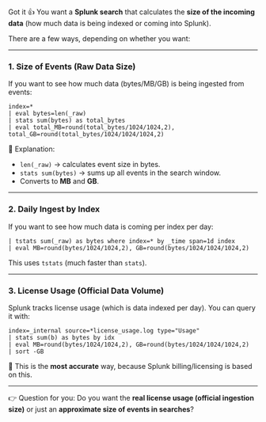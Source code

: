 Got it 👍 You want a **Splunk search** that calculates the **size of the incoming data** (how much data is being indexed or coming into Splunk).

There are a few ways, depending on whether you want:

---

### 1. **Size of Events (Raw Data Size)**

If you want to see how much data (bytes/MB/GB) is being ingested from events:

```spl
index=* 
| eval bytes=len(_raw) 
| stats sum(bytes) as total_bytes 
| eval total_MB=round(total_bytes/1024/1024,2), total_GB=round(total_bytes/1024/1024/1024,2)
```

🔹 Explanation:

* `len(_raw)` → calculates event size in bytes.
* `stats sum(bytes)` → sums up all events in the search window.
* Converts to **MB** and **GB**.

---

### 2. **Daily Ingest by Index**

If you want to see how much data is coming per index per day:

```spl
| tstats sum(_raw) as bytes where index=* by _time span=1d index
| eval MB=round(bytes/1024/1024,2), GB=round(bytes/1024/1024/1024,2)
```

This uses `tstats` (much faster than `stats`).

---

### 3. **License Usage (Official Data Volume)**

Splunk tracks license usage (which is data indexed per day). You can query it with:

```spl
index=_internal source=*license_usage.log type="Usage" 
| stats sum(b) as bytes by idx 
| eval MB=round(bytes/1024/1024,2), GB=round(bytes/1024/1024/1024,2)
| sort -GB
```

🔹 This is the **most accurate** way, because Splunk billing/licensing is based on this.

---

👉 Question for you:
Do you want the **real license usage (official ingestion size)** or just an **approximate size of events in searches**?
